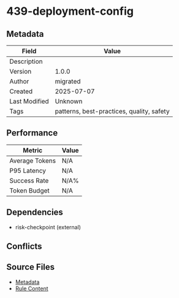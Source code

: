 # 439-deployment-config

## Metadata

| Field | Value |
|-------|-------|
| Description |  |
| Version | 1.0.0 |
| Author | migrated |
| Created | 2025-07-07 |
| Last Modified | Unknown |
| Tags | patterns, best-practices, quality, safety |

## Performance

| Metric | Value |
|--------|-------|
| Average Tokens | N/A |
| P95 Latency | N/A |
| Success Rate | N/A% |
| Token Budget | N/A |

## Dependencies

- risk-checkpoint (external)

## Conflicts


## Source Files

- [Metadata](400-patterns/439-deployment-config.yaml)
- [Rule Content](400-patterns/439-deployment-config.mdc)